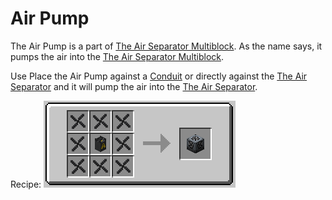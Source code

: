 Air Pump
========

The Air Pump is a part of [The Air Separator Multiblock](air_separator.md). As the name says, it pumps the air into the [The Air Separator Multiblock](air_separator.md).

Use
Place the Air Pump against a [Conduit](conduit.md) or directly against the [The Air Separator](air_separator.md) and it will pump the air into the [The Air Separator](air_separator.md). 

Recipe:
![](../../../img/air_pump.png)